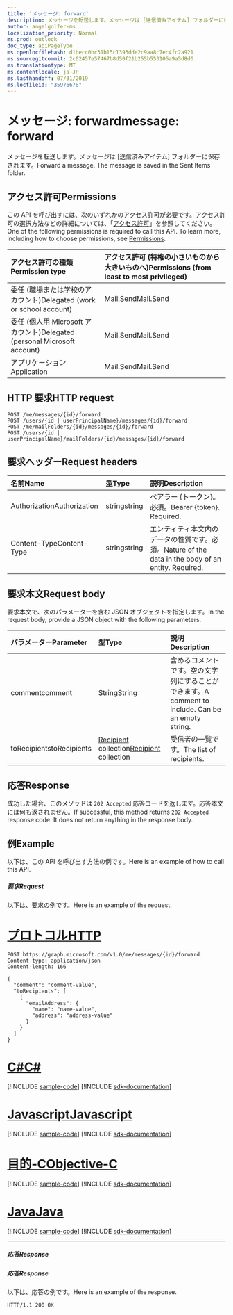 ```yaml
---
title: 'メッセージ: forward'
description: メッセージを転送します。メッセージは [送信済みアイテム] フォルダーに保存されます。
author: angelgolfer-ms
localization_priority: Normal
ms.prod: outlook
doc_type: apiPageType
ms.openlocfilehash: d1becc0bc31b15c1393dde2c9aa8c7ec4fc2a921
ms.sourcegitcommit: 2c62457e57467b8d50f21b255b553106a9a5d8d6
ms.translationtype: MT
ms.contentlocale: ja-JP
ms.lasthandoff: 07/31/2019
ms.locfileid: "35976678"
---
```

# <a name="message-forward"></a><span data-ttu-id="96c60-104">メッセージ: forward</span><span class="sxs-lookup"><span data-stu-id="96c60-104">message: forward</span></span>

<span data-ttu-id="96c60-p102">メッセージを転送します。メッセージは [送信済みアイテム] フォルダーに保存されます。</span><span class="sxs-lookup"><span data-stu-id="96c60-p102">Forward a message. The message is saved in the Sent Items folder.</span></span>

## <a name="permissions"></a><span data-ttu-id="96c60-107">アクセス許可</span><span class="sxs-lookup"><span data-stu-id="96c60-107">Permissions</span></span>
<span data-ttu-id="96c60-p103">この API を呼び出すには、次のいずれかのアクセス許可が必要です。アクセス許可の選択方法などの詳細については、「[アクセス許可](/graph/permissions-reference)」を参照してください。</span><span class="sxs-lookup"><span data-stu-id="96c60-p103">One of the following permissions is required to call this API. To learn more, including how to choose permissions, see [Permissions](/graph/permissions-reference).</span></span>

|<span data-ttu-id="96c60-110">アクセス許可の種類</span><span class="sxs-lookup"><span data-stu-id="96c60-110">Permission type</span></span>      | <span data-ttu-id="96c60-111">アクセス許可 (特権の小さいものから大きいものへ)</span><span class="sxs-lookup"><span data-stu-id="96c60-111">Permissions (from least to most privileged)</span></span>              |
|:--------------------|:---------------------------------------------------------|
|<span data-ttu-id="96c60-112">委任 (職場または学校のアカウント)</span><span class="sxs-lookup"><span data-stu-id="96c60-112">Delegated (work or school account)</span></span> | <span data-ttu-id="96c60-113">Mail.Send</span><span class="sxs-lookup"><span data-stu-id="96c60-113">Mail.Send</span></span>    |
|<span data-ttu-id="96c60-114">委任 (個人用 Microsoft アカウント)</span><span class="sxs-lookup"><span data-stu-id="96c60-114">Delegated (personal Microsoft account)</span></span> | <span data-ttu-id="96c60-115">Mail.Send</span><span class="sxs-lookup"><span data-stu-id="96c60-115">Mail.Send</span></span>    |
|<span data-ttu-id="96c60-116">アプリケーション</span><span class="sxs-lookup"><span data-stu-id="96c60-116">Application</span></span> | <span data-ttu-id="96c60-117">Mail.Send</span><span class="sxs-lookup"><span data-stu-id="96c60-117">Mail.Send</span></span> |

## <a name="http-request"></a><span data-ttu-id="96c60-118">HTTP 要求</span><span class="sxs-lookup"><span data-stu-id="96c60-118">HTTP request</span></span>
<!-- { "blockType": "ignored" } -->
```http
POST /me/messages/{id}/forward
POST /users/{id | userPrincipalName}/messages/{id}/forward
POST /me/mailFolders/{id}/messages/{id}/forward
POST /users/{id | userPrincipalName}/mailFolders/{id}/messages/{id}/forward
```
## <a name="request-headers"></a><span data-ttu-id="96c60-119">要求ヘッダー</span><span class="sxs-lookup"><span data-stu-id="96c60-119">Request headers</span></span>
| <span data-ttu-id="96c60-120">名前</span><span class="sxs-lookup"><span data-stu-id="96c60-120">Name</span></span>       | <span data-ttu-id="96c60-121">型</span><span class="sxs-lookup"><span data-stu-id="96c60-121">Type</span></span> | <span data-ttu-id="96c60-122">説明</span><span class="sxs-lookup"><span data-stu-id="96c60-122">Description</span></span>|
|:---------------|:--------|:----------|
| <span data-ttu-id="96c60-123">Authorization</span><span class="sxs-lookup"><span data-stu-id="96c60-123">Authorization</span></span>  | <span data-ttu-id="96c60-124">string</span><span class="sxs-lookup"><span data-stu-id="96c60-124">string</span></span>  | <span data-ttu-id="96c60-p104">ベアラー {トークン}。必須。</span><span class="sxs-lookup"><span data-stu-id="96c60-p104">Bearer {token}. Required.</span></span> |
| <span data-ttu-id="96c60-127">Content-Type</span><span class="sxs-lookup"><span data-stu-id="96c60-127">Content-Type</span></span> | <span data-ttu-id="96c60-128">string</span><span class="sxs-lookup"><span data-stu-id="96c60-128">string</span></span>  | <span data-ttu-id="96c60-p105">エンティティ本文内のデータの性質です。必須。</span><span class="sxs-lookup"><span data-stu-id="96c60-p105">Nature of the data in the body of an entity. Required.</span></span> |

## <a name="request-body"></a><span data-ttu-id="96c60-131">要求本文</span><span class="sxs-lookup"><span data-stu-id="96c60-131">Request body</span></span>
<span data-ttu-id="96c60-132">要求本文で、次のパラメーターを含む JSON オブジェクトを指定します。</span><span class="sxs-lookup"><span data-stu-id="96c60-132">In the request body, provide a JSON object with the following parameters.</span></span>

| <span data-ttu-id="96c60-133">パラメーター</span><span class="sxs-lookup"><span data-stu-id="96c60-133">Parameter</span></span>    | <span data-ttu-id="96c60-134">型</span><span class="sxs-lookup"><span data-stu-id="96c60-134">Type</span></span>   |<span data-ttu-id="96c60-135">説明</span><span class="sxs-lookup"><span data-stu-id="96c60-135">Description</span></span>|
|:---------------|:--------|:----------|
|<span data-ttu-id="96c60-136">comment</span><span class="sxs-lookup"><span data-stu-id="96c60-136">comment</span></span>|<span data-ttu-id="96c60-137">String</span><span class="sxs-lookup"><span data-stu-id="96c60-137">String</span></span>|<span data-ttu-id="96c60-p106">含めるコメントです。空の文字列にすることができます。</span><span class="sxs-lookup"><span data-stu-id="96c60-p106">A comment to include. Can be an empty string.</span></span>|
|<span data-ttu-id="96c60-140">toRecipients</span><span class="sxs-lookup"><span data-stu-id="96c60-140">toRecipients</span></span>|<span data-ttu-id="96c60-141">[Recipient](../resources/recipient.md) collection</span><span class="sxs-lookup"><span data-stu-id="96c60-141">[Recipient](../resources/recipient.md) collection</span></span>|<span data-ttu-id="96c60-142">受信者の一覧です。</span><span class="sxs-lookup"><span data-stu-id="96c60-142">The list of recipients.</span></span>|

## <a name="response"></a><span data-ttu-id="96c60-143">応答</span><span class="sxs-lookup"><span data-stu-id="96c60-143">Response</span></span>

<span data-ttu-id="96c60-p107">成功した場合、このメソッドは `202 Accepted` 応答コードを返します。応答本文には何も返されません。</span><span class="sxs-lookup"><span data-stu-id="96c60-p107">If successful, this method returns `202 Accepted` response code. It does not return anything in the response body.</span></span>

## <a name="example"></a><span data-ttu-id="96c60-146">例</span><span class="sxs-lookup"><span data-stu-id="96c60-146">Example</span></span>
<span data-ttu-id="96c60-147">以下は、この API を呼び出す方法の例です。</span><span class="sxs-lookup"><span data-stu-id="96c60-147">Here is an example of how to call this API.</span></span>
##### <a name="request"></a><span data-ttu-id="96c60-148">要求</span><span class="sxs-lookup"><span data-stu-id="96c60-148">Request</span></span>
<span data-ttu-id="96c60-149">以下は、要求の例です。</span><span class="sxs-lookup"><span data-stu-id="96c60-149">Here is an example of the request.</span></span>

# <a name="httptabhttp"></a>[<span data-ttu-id="96c60-150">プロトコル</span><span class="sxs-lookup"><span data-stu-id="96c60-150">HTTP</span></span>](#tab/http)
<!-- {
  "blockType": "request",
  "name": "message_forward"
}-->
```http
POST https://graph.microsoft.com/v1.0/me/messages/{id}/forward
Content-type: application/json
Content-length: 166

{
  "comment": "comment-value",
  "toRecipients": [
    {
      "emailAddress": {
        "name": "name-value",
        "address": "address-value"
      }
    }
  ]
}
```
# <a name="ctabcsharp"></a>[<span data-ttu-id="96c60-151">C#</span><span class="sxs-lookup"><span data-stu-id="96c60-151">C#</span></span>](#tab/csharp)
[!INCLUDE [sample-code](../includes/snippets/csharp/message-forward-csharp-snippets.md)]
[!INCLUDE [sdk-documentation](../includes/snippets/snippets-sdk-documentation-link.md)]

# <a name="javascripttabjavascript"></a>[<span data-ttu-id="96c60-152">Javascript</span><span class="sxs-lookup"><span data-stu-id="96c60-152">Javascript</span></span>](#tab/javascript)
[!INCLUDE [sample-code](../includes/snippets/javascript/message-forward-javascript-snippets.md)]
[!INCLUDE [sdk-documentation](../includes/snippets/snippets-sdk-documentation-link.md)]

# <a name="objective-ctabobjc"></a>[<span data-ttu-id="96c60-153">目的-C</span><span class="sxs-lookup"><span data-stu-id="96c60-153">Objective-C</span></span>](#tab/objc)
[!INCLUDE [sample-code](../includes/snippets/objc/message-forward-objc-snippets.md)]
[!INCLUDE [sdk-documentation](../includes/snippets/snippets-sdk-documentation-link.md)]

# <a name="javatabjava"></a>[<span data-ttu-id="96c60-154">Java</span><span class="sxs-lookup"><span data-stu-id="96c60-154">Java</span></span>](#tab/java)
[!INCLUDE [sample-code](../includes/snippets/java/message-forward-java-snippets.md)]
[!INCLUDE [sdk-documentation](../includes/snippets/snippets-sdk-documentation-link.md)]

---


##### <a name="response"></a><span data-ttu-id="96c60-155">応答</span><span class="sxs-lookup"><span data-stu-id="96c60-155">Response</span></span>
##### <a name="response"></a><span data-ttu-id="96c60-156">応答</span><span class="sxs-lookup"><span data-stu-id="96c60-156">Response</span></span>
<span data-ttu-id="96c60-157">以下は、応答の例です。</span><span class="sxs-lookup"><span data-stu-id="96c60-157">Here is an example of the response.</span></span>
<!-- {
  "blockType": "response",
  "truncated": true
} -->
```http
HTTP/1.1 200 OK
```

<!-- uuid: 8fcb5dbc-d5aa-4681-8e31-b001d5168d79
2015-10-25 14:57:30 UTC -->
<!-- {
  "type": "#page.annotation",
  "description": "message: forward",
  "keywords": "",
  "section": "documentation",
  "tocPath": "",
  "suppressions": [
  ]
}-->
